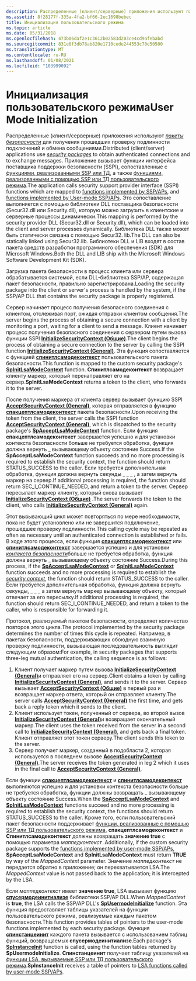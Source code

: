 ```yaml
---
description: Распределенные (клиент/серверные) приложения используют пакеты безопасности для получения прошедших проверку подлинности подключений и обмена сообщениями.
ms.assetid: 8f28177f-335a-4fa2-bf66-2ec1698bebec
title: Инициализация пользовательского режима
ms.topic: article
ms.date: 05/31/2018
ms.openlocfilehash: 473b06daf2e1c3612b02583d203ce4cd9afebabd
ms.sourcegitcommit: 831e8f3db78ab820e1710cede244553c70e50500
ms.translationtype: MT
ms.contentlocale: ru-RU
ms.lasthandoff: 01/08/2021
ms.locfileid: "103999092"
---
```

# <a name="user-mode-initialization"></a><span data-ttu-id="82856-103">Инициализация пользовательского режима</span><span class="sxs-lookup"><span data-stu-id="82856-103">User Mode Initialization</span></span>

<span data-ttu-id="82856-104">Распределенные (клиент/серверные) приложения используют [*пакеты безопасности*](../secgloss/s-gly.md) для получения прошедших проверку подлинности подключений и обмена сообщениями.</span><span class="sxs-lookup"><span data-stu-id="82856-104">Distributed (client/server) applications use [*security packages*](../secgloss/s-gly.md) to obtain authenticated connections and to exchange messages.</span></span> <span data-ttu-id="82856-105">Приложение вызывает функции интерфейса поставщика поддержки безопасности (SSPI), сопоставленные с [функциями, реализованными SSP или ТД](authentication-functions.md), а также [функциями, реализованными с помощью SSP или ТД пользовательского режима](authentication-functions.md).</span><span class="sxs-lookup"><span data-stu-id="82856-105">The application calls security support provider interface (SSPI) functions which are mapped to [functions implemented by SSP/APs](authentication-functions.md), and [functions implemented by User-mode SSP/APs](authentication-functions.md).</span></span> <span data-ttu-id="82856-106">Это сопоставление выполняется с помощью библиотеки DLL поставщика безопасности (Secur32.dll или Security.dll), которую можно загрузить в клиентские и серверные процессы динамически.</span><span class="sxs-lookup"><span data-stu-id="82856-106">This mapping is performed by the security provider DLL (Secur32.dll or Security.dll), which can be loaded into the client and server processes dynamically.</span></span> <span data-ttu-id="82856-107">Библиотека DLL также может быть статически связана с помощью Secur32. lib.</span><span class="sxs-lookup"><span data-stu-id="82856-107">The DLL can also be statically linked using Secur32.lib.</span></span> <span data-ttu-id="82856-108">Библиотеки DLL и LIB входят в состав пакета средств разработки программного обеспечения (SDK) для Microsoft Windows.</span><span class="sxs-lookup"><span data-stu-id="82856-108">Both the DLL and LIB ship with the Microsoft Windows Software Development Kit (SDK).</span></span>

<span data-ttu-id="82856-109">Загрузка пакета безопасности в процесс клиента или сервера обрабатывается системой, если DLL-библиотека SSP/AP, содержащая пакет безопасности, правильно зарегистрирована.</span><span class="sxs-lookup"><span data-stu-id="82856-109">Loading the security package into the client or server's process is handled by the system, if the SSP/AP DLL that contains the security package is properly registered.</span></span>

<span data-ttu-id="82856-110">Сервер начинает процесс получения безопасного соединения с клиентом, отслеживая порт, ожидая отправки клиентом сообщения.</span><span class="sxs-lookup"><span data-stu-id="82856-110">The server begins the process of obtaining a secure connection with a client by monitoring a port, waiting for a client to send a message.</span></span> <span data-ttu-id="82856-111">Клиент начинает процесс получения безопасного соединения с сервером путем вызова функции SSPI [**InitializeSecurityContext (Общие)**](/windows/win32/api/sspi/nf-sspi-initializesecuritycontexta).</span><span class="sxs-lookup"><span data-stu-id="82856-111">The client begins the process of obtaining a secure connection to the server by calling the SSPI function [**InitializeSecurityContext (General)**](/windows/win32/api/sspi/nf-sspi-initializesecuritycontexta).</span></span> <span data-ttu-id="82856-112">Эта функция сопоставляется с функцией [**спинитлсамодеконтекст**](/windows/desktop/api/Ntsecpkg/nc-ntsecpkg-spinitlsamodecontextfn) пользовательского пакета безопасности.</span><span class="sxs-lookup"><span data-stu-id="82856-112">This function is mapped to the custom security package's [**SpInitLsaModeContext**](/windows/desktop/api/Ntsecpkg/nc-ntsecpkg-spinitlsamodecontextfn) function.</span></span> <span data-ttu-id="82856-113">**Спинитлсамодеконтекст** возвращает клиенту маркер, который перенаправляет его на сервер.</span><span class="sxs-lookup"><span data-stu-id="82856-113">**SpInitLsaModeContext** returns a token to the client, who forwards it to the server.</span></span>

<span data-ttu-id="82856-114">После получения маркера от клиента сервер вызывает функцию SSPI [**AcceptSecurityContext (General)**](/windows/win32/api/sspi/nf-sspi-acceptsecuritycontext), которая отправляется в функцию [**спакцептлсамодеконтекст**](/windows/desktop/api/Ntsecpkg/nc-ntsecpkg-spacceptlsamodecontextfn) пакета безопасности.</span><span class="sxs-lookup"><span data-stu-id="82856-114">Upon receiving the token from the client, the server calls the SSPI function [**AcceptSecurityContext (General)**](/windows/win32/api/sspi/nf-sspi-acceptsecuritycontext), which is dispatched to the security package's [**SpAcceptLsaModeContext**](/windows/desktop/api/Ntsecpkg/nc-ntsecpkg-spacceptlsamodecontextfn) function.</span></span> <span data-ttu-id="82856-115">Если функция **спакцептлсамодеконтекст** завершается успешно и для установки контекста безопасности больше не требуется обработка, функция должна вернуть \_ вызывающему объекту состояние Success.</span><span class="sxs-lookup"><span data-stu-id="82856-115">If the **SpAcceptLsaModeContext** function succeeds and no more processing is required to establish the security context, the function should return STATUS\_SUCCESS to the caller.</span></span> <span data-ttu-id="82856-116">Если требуется дополнительная обработка, функция должна вернуть секунды \_ \_ \_ , а затем вернуть маркер на сервер.</span><span class="sxs-lookup"><span data-stu-id="82856-116">If additional processing is required, the function should return SEC\_I\_CONTINUE\_NEEDED, and return a token to the server.</span></span> <span data-ttu-id="82856-117">Сервер пересылает маркер клиенту, который снова вызывает [**InitializeSecurityContext (Общие)**](/windows/win32/api/sspi/nf-sspi-initializesecuritycontexta) .</span><span class="sxs-lookup"><span data-stu-id="82856-117">The server forwards the token to the client, who calls [**InitializeSecurityContext (General)**](/windows/win32/api/sspi/nf-sspi-initializesecuritycontexta) again.</span></span>

<span data-ttu-id="82856-118">Этот вызывающий цикл может повторяться по мере необходимости, пока не будет установлено или не завершится подключение, прошедшее проверку подлинности.</span><span class="sxs-lookup"><span data-stu-id="82856-118">This calling cycle may be repeated as often as necessary until an authenticated connection is established or fails.</span></span> <span data-ttu-id="82856-119">В ходе этого процесса, если функция [**спакцептлсамодеконтекст**](/windows/desktop/api/Ntsecpkg/nc-ntsecpkg-spacceptlsamodecontextfn) или [**спинитлсамодеконтекст**](/windows/desktop/api/Ntsecpkg/nc-ntsecpkg-spinitlsamodecontextfn) завершается успешно и для установки [*контекста безопасности*](../secgloss/s-gly.md)больше не требуется обработка, функция должна вернуть \_ вызывающему объекту состояние Success.</span><span class="sxs-lookup"><span data-stu-id="82856-119">During this process, if the [**SpAcceptLsaModeContext**](/windows/desktop/api/Ntsecpkg/nc-ntsecpkg-spacceptlsamodecontextfn) or [**SpInitLsaModeContext**](/windows/desktop/api/Ntsecpkg/nc-ntsecpkg-spinitlsamodecontextfn) function succeeds and no more processing is required to establish the [*security context*](../secgloss/s-gly.md), the function should return STATUS\_SUCCESS to the caller.</span></span> <span data-ttu-id="82856-120">Если требуется дополнительная обработка, функция должна вернуть секунды, \_ \_ \_ а затем вернуть маркер вызывающему объекту, который отвечает за его пересылку.</span><span class="sxs-lookup"><span data-stu-id="82856-120">If additional processing is required, the function should return SEC\_I\_CONTINUE\_NEEDED, and return a token to the caller, who is responsible for forwarding it.</span></span>

<span data-ttu-id="82856-121">Протокол, реализуемый пакетом безопасности, определяет количество повторов этого цикла.</span><span class="sxs-lookup"><span data-stu-id="82856-121">The protocol implemented by the security package determines the number of times this cycle is repeated.</span></span> <span data-ttu-id="82856-122">Например, в пакетах безопасности, поддерживающих обоюдную взаимную проверку подлинности, вызывающая последовательность выглядит следующим образом:</span><span class="sxs-lookup"><span data-stu-id="82856-122">For example, in security packages that supports three-leg mutual authentication, the calling sequence is as follows:</span></span>

1.  <span data-ttu-id="82856-123">Клиент получает маркер путем вызова [**InitializeSecurityContext (General)**](/windows/win32/api/sspi/nf-sspi-initializesecuritycontexta)и отправляет его на сервер.</span><span class="sxs-lookup"><span data-stu-id="82856-123">Client obtains a token by calling [**InitializeSecurityContext (General)**](/windows/win32/api/sspi/nf-sspi-initializesecuritycontexta), and sends it to the server.</span></span> <span data-ttu-id="82856-124">Сервер вызывает [**AcceptSecurityContext (Общие)**](/windows/win32/api/sspi/nf-sspi-acceptsecuritycontext) в первый раз и возвращает маркер ответа, который он отправляет клиенту.</span><span class="sxs-lookup"><span data-stu-id="82856-124">The server calls [**AcceptSecurityContext (General)**](/windows/win32/api/sspi/nf-sspi-acceptsecuritycontext) the first time, and gets back a reply token which it sends to the client.</span></span>
2.  <span data-ttu-id="82856-125">Клиент использует токен, полученный от сервера, во второй вызов [**InitializeSecurityContext (General)**](/windows/win32/api/sspi/nf-sspi-initializesecuritycontexta)и возвращает окончательный маркер.</span><span class="sxs-lookup"><span data-stu-id="82856-125">The client uses the token received from the server in a second call to [**InitializeSecurityContext (General)**](/windows/win32/api/sspi/nf-sspi-initializesecuritycontexta), and gets back a final token.</span></span> <span data-ttu-id="82856-126">Клиент отправляет этот токен серверу.</span><span class="sxs-lookup"><span data-stu-id="82856-126">The client sends this token to the server.</span></span>
3.  <span data-ttu-id="82856-127">Сервер получает маркер, созданный в подобласти 2, которая используется в последнем вызове [**AcceptSecurityContext (General)**](/windows/win32/api/sspi/nf-sspi-acceptsecuritycontext).</span><span class="sxs-lookup"><span data-stu-id="82856-127">The server receives the token generated in leg 2 which it uses in the final call to [**AcceptSecurityContext (General)**](/windows/win32/api/sspi/nf-sspi-acceptsecuritycontext).</span></span>

<span data-ttu-id="82856-128">Если функции [**спакцептлсамодеконтекст**](/windows/desktop/api/Ntsecpkg/nc-ntsecpkg-spacceptlsamodecontextfn) и [**спинитлсамодеконтекст**](/windows/desktop/api/Ntsecpkg/nc-ntsecpkg-spinitlsamodecontextfn) выполняются успешно и для установки контекста безопасности больше не требуется обработка, функции должны возвращать \_ вызывающему объекту состояние Success.</span><span class="sxs-lookup"><span data-stu-id="82856-128">When the [**SpAcceptLsaModeContext**](/windows/desktop/api/Ntsecpkg/nc-ntsecpkg-spacceptlsamodecontextfn) and [**SpInitLsaModeContext**](/windows/desktop/api/Ntsecpkg/nc-ntsecpkg-spinitlsamodecontextfn) functions succeed and no more processing is required to establish the security context, the functions should return STATUS\_SUCCESS to the caller.</span></span> <span data-ttu-id="82856-129">Кроме того, если пользовательский пакет безопасности поддерживает [функции, реализованные с помощью SSP или ТД пользовательского режима](authentication-functions.md), **спакцептлсамодеконтекст** и **Спинитлсамодеконтекст** должны возвращать **значение true** с помощью параметра *маппедконтекст* .</span><span class="sxs-lookup"><span data-stu-id="82856-129">Additionally, if the custom security package supports the [functions implemented by user-mode SSP/APs](authentication-functions.md), **SpAcceptLsaModeContext** and **SpInitLsaModeContext** must return **TRUE** by way of the *MappedContext* parameter.</span></span> <span data-ttu-id="82856-130">Значение *маппедконтекст* не передается обратно в приложение; он перехватывается LSA.</span><span class="sxs-lookup"><span data-stu-id="82856-130">The *MappedContext* value is not passed back to the application; it is intercepted by the LSA.</span></span>

<span data-ttu-id="82856-131">Если *маппедконтекст* имеет **значение true**, LSA вызывает функцию [**спусермодеинитиализе**](/windows/desktop/api/Ntsecpkg/nc-ntsecpkg-spusermodeinitializefn) библиотеки SSP/AP DLL.</span><span class="sxs-lookup"><span data-stu-id="82856-131">When *MappedContext* is **true**, the LSA calls the SSP/AP DLL's [**SpUsermodeInitialize**](/windows/desktop/api/Ntsecpkg/nc-ntsecpkg-spusermodeinitializefn) function.</span></span> <span data-ttu-id="82856-132">Эта функция предоставляет таблицы указателей на функции пользовательского режима, реализуемые каждым пакетом безопасности.</span><span class="sxs-lookup"><span data-stu-id="82856-132">This function provides tables of pointers to the user-mode functions implemented by each security package.</span></span> <span data-ttu-id="82856-133">Функция [**спинстанцеинит**](/windows/desktop/api/Ntsecpkg/nc-ntsecpkg-spinstanceinitfn) каждого пакета вызывается с использованием таблиц функций, возвращаемых **спусермодеинитиализе**.</span><span class="sxs-lookup"><span data-stu-id="82856-133">Each package's [**SpInstanceInit**](/windows/desktop/api/Ntsecpkg/nc-ntsecpkg-spinstanceinitfn) function is called, using the function tables returned by **SpUsermodeInitialize**.</span></span> <span data-ttu-id="82856-134">**Спинстанцеинит** получает таблицу указателей на [функции LSA, вызываемые SSP или ТД пользовательского режима](authentication-functions.md).</span><span class="sxs-lookup"><span data-stu-id="82856-134">**SpInstanceInit** receives a table of pointers to [LSA functions called by user-mode SSP/APs](authentication-functions.md).</span></span>

 

 
